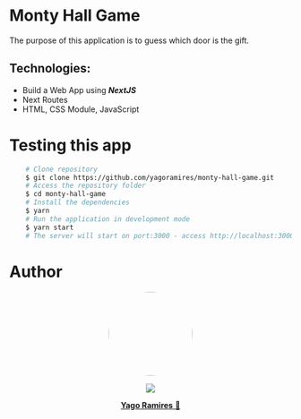 <h1 > Monty Hall Game </h1>

<p>The purpose of this application is to guess which door is the gift.</p>

<h2> Technologies: </h2>
<ul>
    <li> Build a Web App using <b><i>NextJS</i></b></li>
    <li> Next Routes</li>
    <li> HTML, CSS Module, JavaScript</li>
</ul>

<h1> Testing this app </h1>

```bash
    # Clone repository
    $ git clone https://github.com/yagoramires/monty-hall-game.git
    # Access the repository folder
    $ cd monty-hall-game
    # Install the dependencies
    $ yarn
    # Run the application in development mode
    $ yarn start
    # The server will start on port:3000 - access http://localhost:3000/
```

<h1> Author </h1>

<div align="center" >
    <p>
        <img style="border-radius: 50%;" src="https://i.imgur.com/mDJjScy.jpg" width="150px;" />
    </p>
    <p>
        <a
            href="https://www.linkedin.com/in/yagoramires/"
            target="_blank"
            >
            <img src="https://img.shields.io/badge/LinkedIn-0077B5?style=for-the-badge&logo=linkedin&logoColor=white" target="_blank"/>
        </a>
    </p>
    <p>
        <a href="https://github.com/yagoramires" ><b>Yago Ramires</b> 🚀</a>
    </p>
</div>
